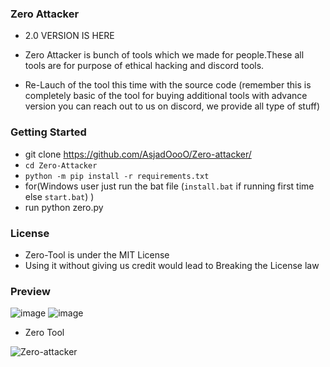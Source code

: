 ### Zero Attacker
 
- 2.0 VERSION IS HERE 

- Zero Attacker is bunch of tools which we made for people.These all tools are for purpose of ethical hacking and discord tools.

- Re-Lauch of the tool this time with the source code (remember this is completely basic of the tool for buying additional tools with advance version you can reach out to us on discord, we provide all type of stuff)


### Getting Started
-  git clone https://github.com/AsjadOooO/Zero-attacker/
- `cd Zero-Attacker`
- `python -m pip install -r requirements.txt`
- for(Windows user just run the bat file (`install.bat` if running first time else `start.bat`) )
- run python zero.py


### License

- Zero-Tool  is under the MIT License
- Using it without giving us credit would lead to Breaking the License law

### Preview
![image](https://github.com/AsjadOooO/Zero-attacker/blob/Zero-attacker/1.jpg)
![image](https://github.com/AsjadOooO/Zero-attacker/blob/Zero-attacker/2.jpg)

- Zero Tool

<p align="left"> <img src="https://komarev.com/ghpvc/?username=AsjasOooO&label=Profile%20views&color=0e75b6&style=flat" alt="Zero-attacker" /> </p> 




